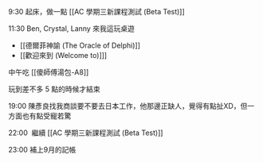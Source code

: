 
9:30 起床，做一點 [[AC 學期三新課程測試 (Beta Test)]]

11:30 Ben, Crystal, Lanny 來我這玩桌遊
- [[德爾菲神諭 (The Oracle of Delphi)]]
- [[歡迎來到 (Welcome to)]]]

中午吃 [[傻師傅湯包-A8]]

玩到差不多 5 點的時候才結束

19:00 陳彥良找我商談要不要去日本工作，他那邊正缺人，覺得有點扯XD，但一方面也有點受寵若驚

22:00  繼續 [[AC 學期三新課程測試 (Beta Test)]]

23:00 補上9月的記帳

